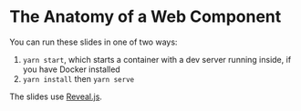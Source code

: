# The Anatomy of a Web Component

You can run these slides in one of two ways:

1. `yarn start`, which starts a container with a dev server running inside, if you have Docker installed
1. `yarn install` then `yarn serve`

The slides use [Reveal.js](https://revealjs.com/#/).
